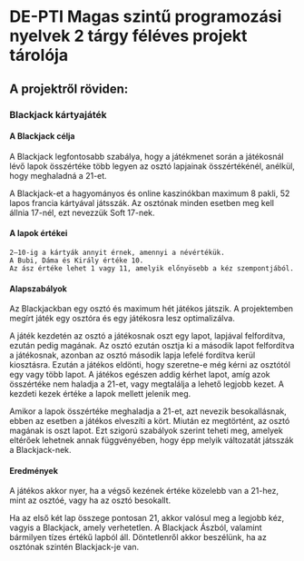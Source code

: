 # DE-PTI Magas szintű programozási nyelvek 2 tárgy féléves projekt tárolója

## A projektről röviden: 
### **Blackjack kártyajáték**

#### A Blackjack célja

A Blackjack legfontosabb szabálya, hogy a játékmenet során a játékosnál lévő lapok összértéke több legyen az osztó lapjainak összértékénél, anélkül, hogy meghaladná a 21-et.

A Blackjack-et a hagyományos és online kaszinókban maximum 8 pakli, 52 lapos francia kártyával játsszák. Az osztónak minden esetben meg kell állnia 17-nél, ezt nevezzük Soft 17-nek.

#### A lapok értékei

    2–10-ig a kártyák annyit érnek, amennyi a névértékük.
    A Bubi, Dáma és Király értéke 10.
    Az ász értéke lehet 1 vagy 11, amelyik előnyösebb a kéz szempontjából.

#### Alapszabályok

Az Blackjackban egy osztó és maximum hét játékos játszik. A projektemben megírt játék egy osztóra és egy játékosra lesz optimalizálva.  

A játék kezdetén az osztó a játékosnak oszt egy lapot, lapjával felfordítva, ezután pedig magának. Az osztó ezután osztja ki a második lapot felfordítva a játékosnak, azonban az osztó második lapja lefelé fordítva kerül kiosztásra. Ezután a játékos eldönti, hogy szeretne-e még kérni az osztótól egy vagy több lapot. A játékos egészen addig kérhet lapot, amíg azok összértéke nem haladja a 21-et, vagy megtalálja a lehető legjobb kezet. A kezdeti kezek értéke a lapok mellett jelenik meg.

Amikor a lapok összértéke meghaladja a 21-et, azt nevezik besokallásnak, ebben az esetben a játékos elveszíti a kört. Miután ez megtörtént, az osztó magának is oszt lapot. Ezt szigorú szabályok szerint teheti meg, amelyek eltérőek lehetnek annak függvényében, hogy épp melyik változatát játsszák a Blackjack-nek.

#### Eredmények

A játékos akkor nyer, ha a végső kezének értéke közelebb van a 21-hez, mint az osztóé, vagy ha az osztó besokallt.

Ha az első két lap összege pontosan 21, akkor valósul meg a legjobb kéz, vagyis a Blackjack, amely verhetetlen. A Blackjack Ászból, valamint bármilyen tízes értékű lapból áll.
Döntetlenről akkor beszélünk, ha az osztónak szintén Blackjack-je van.
